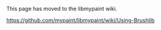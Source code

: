 This page has moved to the libmypaint wiki.

<https://github.com/mypaint/libmypaint/wiki/Using-Brushlib>
